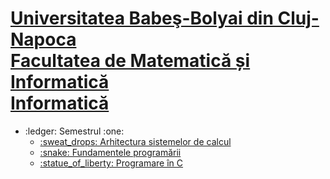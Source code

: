# <a href="http://www.cs.ubbcluj.ro"> Universitatea Babeş-Bolyai din Cluj-Napoca <br> Facultatea de Matematică și Informatică <br> Informatică</a>
<ul>
  <li>:ledger: Semestrul :one:
    <ul>
      <li>
        <a href="https://github.com/mihai12p/ubb/tree/main/asc"> 
          :sweat_drops:  Arhitectura sistemelor de calcul
        </a>
      </li>
      <li>
        <a href="https://github.com/mihai12p/ubb/tree/main/fp"> 
          :snake:  Fundamentele programării
        </a>
      </li>
      <li>
        <a href="https://github.com/mihai12p/ubb/tree/main/c"> 
          :statue_of_liberty:  Programare în C
        </a>
      </li>
    </ul>
  </li>
</ul>
